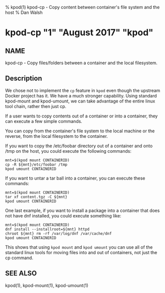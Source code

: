 % kpod(1) kpod-cp - Copy content between container's file system and the host
% Dan Walsh
# kpod-cp "1" "August 2017" "kpod"

## NAME
kpod-cp - Copy files/folders between a container and the local filesystem.

## Description
We chose not to implement the `cp` feature in `kpod` even though the upstream Docker
project has it. We have a much stronger capability.  Using standard kpod-mount
and kpod-umount, we can take advantage of the entire linux tool chain, rather
then just cp.

If a user wants to copy contents out of a container or into a container, they
can execute a few simple commands.

You can copy from the container's file system to the local machine or the
reverse, from the local filesystem to the container.

If you want to copy the /etc/foobar directory out of a container and onto /tmp
on the host, you could execute the following commands:

	mnt=$(kpod mount CONTAINERID)
	cp -R ${mnt}/etc/foobar /tmp
	kpod umount CONTAINERID

If you want to untar a tar ball into a container, you can execute these commands:

	mnt=$(kpod mount CONTAINERID)
	tar xf content.tgz -C ${mnt}
	kpod umount CONTAINERID

One last example, if you want to install a package into a container that
does not have dnf installed, you could execute something like:

	mnt=$(kpod mount CONTAINERID)
	dnf install --installroot=${mnt} httpd
	chroot ${mnt} rm -rf /var/log/dnf /var/cache/dnf
	kpod umount CONTAINERID

This shows that using `kpod mount` and `kpod umount` you can use all of the
standard linux tools for moving files into and out of containers, not just
the cp command.

## SEE ALSO
kpod(1), kpod-mount(1), kpod-umount(1)
